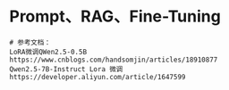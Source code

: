 #     Prompt、RAG、Fine-Tuning





```
# 参考文档：
LoRA微调QWen2.5-0.5B https://www.cnblogs.com/handsomjin/articles/18910877
Qwen2.5-7B-Instruct Lora 微调  https://developer.aliyun.com/article/1647599



```

